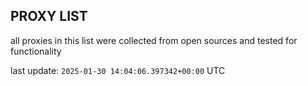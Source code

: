 ## PROXY LIST

all proxies in this list were collected from open sources and tested for functionality

last update: `2025-01-30 14:04:06.397342+00:00` UTC